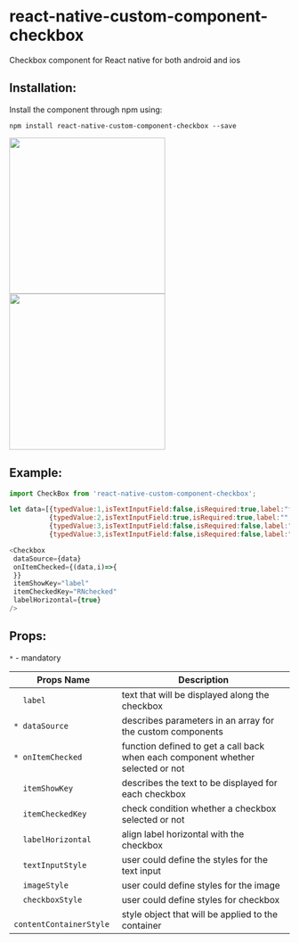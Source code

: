 # react-native-custom-component-checkbox
Checkbox component for React native for both android and ios

## Installation:

Install the component through npm using:

```
npm install react-native-custom-component-checkbox --save
```

<img src="https://user-images.githubusercontent.com/32927921/31880348-d659181e-b7fd-11e7-8e96-3e6cd16b4dc5.png" width="280"/> <img src="https://user-images.githubusercontent.com/32927921/31880350-db3fb248-b7fd-11e7-8c78-5cd36852cecd.png" width="280"/>

## Example:
```js
import CheckBox from 'react-native-custom-component-checkbox';

let data=[{typedValue:1,isTextInputField:false,isRequired:true,label:"first item",isImage:false,text:""},
          {typedValue:2,isTextInputField:true,isRequired:true,label:"",isImage:false,text:""},
          {typedValue:3,isTextInputField:false,isRequired:false,label:"",isImage:true,url:''},
          {typedValue:3,isTextInputField:false,isRequired:false,label:"None of the above",isImage:false,url:'',noneOfabove:'true'}];

<Checkbox
 dataSource={data}
 onItemChecked={(data,i)=>{
 }}
 itemShowKey="label"
 itemCheckedKey="RNchecked"
 labelHorizontal={true}
/>
```

## Props:

  ` * ` - mandatory

Props Name | Description
---------- | -----------
`  label` | text that will be displayed along the checkbox
`* dataSource` | describes parameters in an array for the custom components
`* onItemChecked` | function defined to get a call back when each component whether selected or not
`  itemShowKey` | describes the text to be displayed for each checkbox
`  itemCheckedKey` | check condition whether a checkbox selected or not
`  labelHorizontal` | align label horizontal with the checkbox
`  textInputStyle` | user could define the styles for the text input
`  imageStyle` | user could define styles for the image
`  checkboxStyle` | user could define styles for checkbox
`  contentContainerStyle` | style object that will be applied to the container

